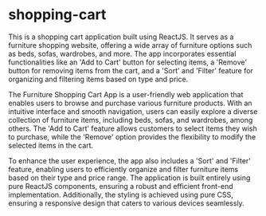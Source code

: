 # shopping-cart

This is a shopping cart application built using ReactJS. It serves as a furniture shopping website, offering a wide array of furniture options such as beds, sofas, wardrobes, and more. The app incorporates essential functionalities like an 'Add to Cart' button for selecting items, a 'Remove' button for removing items from the cart, and a 'Sort' and 'Filter' feature for organizing and filtering items based on type and price.

The Furniture Shopping Cart App is a user-friendly web application that enables users to browse and purchase various furniture products. With an intuitive interface and smooth navigation, users can easily explore a diverse collection of furniture items, including beds, sofas, and wardrobes, among others. The 'Add to Cart' feature allows customers to select items they wish to purchase, while the 'Remove' option provides the flexibility to modify the selected items in the cart.

To enhance the user experience, the app also includes a 'Sort' and 'Filter' feature, enabling users to efficiently organize and filter furniture items based on their type and price range. The application is built entirely using pure ReactJS components, ensuring a robust and efficient front-end implementation. Additionally, the styling is achieved using pure CSS, ensuring a responsive design that caters to various devices seamlessly.

